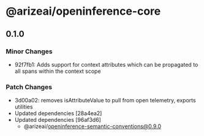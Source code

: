 # @arizeai/openinference-core

## 0.1.0

### Minor Changes

- 92f7fb1: Adds support for context attributes which can be propagated to all spans within the context scope

### Patch Changes

- 3d00a02: removes isAttributeValue to pull from open telemetry, exports utilities
- Updated dependencies [28a4ea2]
- Updated dependencies [96af3d6]
  - @arizeai/openinference-semantic-conventions@0.9.0
